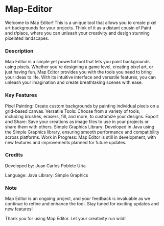 # Map-Editor

Welcome to Map Editor! This is a unique tool that allows you to create pixel art backgrounds for your projects. Think of it as a distant cousin of Paint and r/place, where you can unleash your creativity and design stunning pixelated landscapes.

### Description
Map Editor is a simple yet powerful tool that lets you paint backgrounds using pixels. Whether you're designing a game level, creating pixel art, or just having fun, Map Editor provides you with the tools you need to bring your ideas to life. With its intuitive interface and versatile features, you can unleash your imagination and create breathtaking scenes with ease.

### Key Features
Pixel Painting: Create custom backgrounds by painting individual pixels on a grid-based canvas.
Versatile Tools: Choose from a variety of tools, including brushes, erasers, fill, and more, to customize your designs.
Export and Share: Save your creations as image files to use in your projects or share them with others.
Simple Graphics Library: Developed in Java using the Simple Graphics library, ensuring smooth performance and compatibility across platforms.
Work in Progress: Map Editor is still in development, with new features and improvements planned for future updates.

### Credits
Developed by: Juan Carlos Poblete Uría

Language: Java
Library: Simple Graphics

### Note
Map Editor is an ongoing project, and your feedback is invaluable as we continue to refine and enhance the tool. Stay tuned for exciting updates and new features!

Thank you for using Map Editor. Let your creativity run wild!
